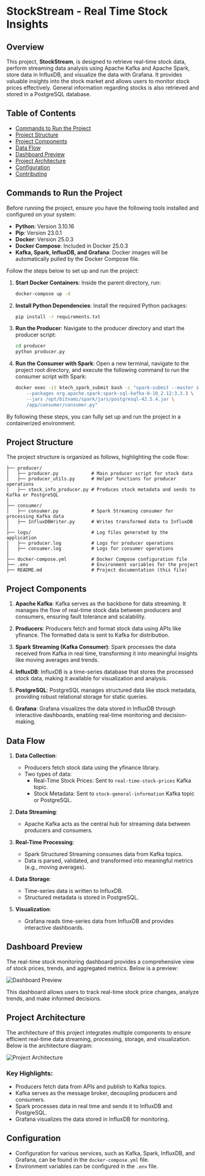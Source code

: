 # StockStream - Real Time Stock Insights

## Overview

This project, **StockStream**, is designed to retrieve real-time stock data, perform streaming data analysis using Apache Kafka and Apache Spark, store data in InfluxDB, and visualize the data with Grafana. It provides valuable insights into the stock market and allows users to monitor stock prices effectively. General information regarding stocks is also retrieved and stored in a PostgreSQL database.

## Table of Contents

- [Commands to Run the Project](#commands-to-run-the-project)
- [Project Structure](#project-structure)
- [Project Components](#project-components)
- [Data Flow](#data-flow)
- [Dashboard Preview](#dashboard-preview)
- [Project Architecture](#project-architecture)
- [Configuration](#configuration)
- [Contributing](#contributing)

## Commands to Run the Project

Before running the project, ensure you have the following tools installed and configured on your system:

- **Python**: Version 3.10.16
- **Pip**: Version 23.0.1
- **Docker**: Version 25.0.3
- **Docker Compose**: Included in Docker 25.0.3
- **Kafka, Spark, InfluxDB, and Grafana**: Docker images will be automatically pulled by the Docker Compose file.

Follow the steps below to set up and run the project:

1. **Start Docker Containers**:
   Inside the parent directory, run:
   ```bash
   docker-compose up -d
   ```

2. **Install Python Dependencies**:
   Install the required Python packages:
   ```bash
   pip install -r requirements.txt
   ```

3. **Run the Producer**:
   Navigate to the producer directory and start the producer script:
   ```bash
   cd producer
   python producer.py
   ```

4. **Run the Consumer with Spark**:
   Open a new terminal, navigate to the project root directory, and execute the following command to run the consumer script with Spark:
   ```bash
   docker exec -it ktech_spark_submit bash -c "spark-submit --master spark://spark-master:7077 \
       --packages org.apache.spark:spark-sql-kafka-0-10_2.12:3.3.3 \
       --jars /opt/bitnami/spark/jars/postgresql-42.5.4.jar \
       /app/consumer/consumer.py"
   ```

By following these steps, you can fully set up and run the project in a containerized environment.

## Project Structure

The project structure is organized as follows, highlighting the code flow:
```
├── producer/
│   ├── producer.py            # Main producer script for stock data
│   ├── producer_utils.py      # Helper functions for producer operations
│   ├── stock_info_producer.py # Produces stock metadata and sends to Kafka or PostgreSQL
│
├── consumer/
│   ├── consumer.py            # Spark Streaming consumer for processing Kafka data
│   ├── InfluxDBWriter.py      # Writes transformed data to InfluxDB
│
├── logs/                      # Log files generated by the application
│   ├── producer.log           # Logs for producer operations
│   ├── consumer.log           # Logs for consumer operations
│
├── docker-compose.yml         # Docker Compose configuration file
├── .env                       # Environment variables for the project
├── README.md                  # Project documentation (this file)
```

## Project Components

1. **Apache Kafka**: 
   Kafka serves as the backbone for data streaming. It manages the flow of real-time stock data between producers and consumers, ensuring fault tolerance and scalability.

2. **Producers**: 
   Producers fetch and format stock data using APIs like yfinance. The formatted data is sent to Kafka for distribution.

3. **Spark Streaming (Kafka Consumer)**: 
   Spark processes the data received from Kafka in real time, transforming it into meaningful insights like moving averages and trends.

4. **InfluxDB**: 
   InfluxDB is a time-series database that stores the processed stock data, making it available for visualization and analysis.

5. **PostgreSQL**: 
   PostgreSQL manages structured data like stock metadata, providing robust relational storage for static queries.

6. **Grafana**: 
   Grafana visualizes the data stored in InfluxDB through interactive dashboards, enabling real-time monitoring and decision-making.

## Data Flow

1. **Data Collection**:
   - Producers fetch stock data using the yfinance library.
   - Two types of data:
     - Real-Time Stock Prices: Sent to `real-time-stock-prices` Kafka topic.
     - Stock Metadata: Sent to `stock-general-information` Kafka topic or PostgreSQL.

2. **Data Streaming**:
   - Apache Kafka acts as the central hub for streaming data between producers and consumers.

3. **Real-Time Processing**:
   - Spark Structured Streaming consumes data from Kafka topics.
   - Data is parsed, validated, and transformed into meaningful metrics (e.g., moving averages).

4. **Data Storage**:
   - Time-series data is written to InfluxDB.
   - Structured metadata is stored in PostgreSQL.

5. **Visualization**:
   - Grafana reads time-series data from InfluxDB and provides interactive dashboards.

## Dashboard Preview

The real-time stock monitoring dashboard provides a comprehensive view of stock prices, trends, and aggregated metrics. Below is a preview:


![Dashboard Preview](images/grafana.jpg)


This dashboard allows users to track real-time stock price changes, analyze trends, and make informed decisions.

## Project Architecture

The architecture of this project integrates multiple components to ensure efficient real-time data streaming, processing, storage, and visualization. Below is the architecture diagram:



![Project Architecture](images/architecture.jpg)


### Key Highlights:
- Producers fetch data from APIs and publish to Kafka topics.
- Kafka serves as the message broker, decoupling producers and consumers.
- Spark processes data in real time and sends it to InfluxDB and PostgreSQL.
- Grafana visualizes the data stored in InfluxDB for monitoring.

## Configuration

- Configuration for various services, such as Kafka, Spark, InfluxDB, and Grafana, can be found in the `docker-compose.yml` file.
- Environment variables can be configured in the `.env` file.

